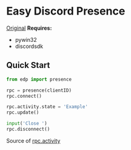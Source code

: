 # Easy Discord Presence
[Original](https://github.com/LennyPhoenix/py-discord-sdk)
**Requires:**
* pywin32
* discordsdk
## Quick Start
```python
from edp import presence

rpc = presence(clientID)
rpc.connect()

rpc.activity.state = 'Example'
rpc.update()

input('Close ')
rpc.disconnect()
```
Source of [rpc.activity](https://github.com/LennyPhoenix/py-discord-sdk/blob/master/discordsdk/model.py)

